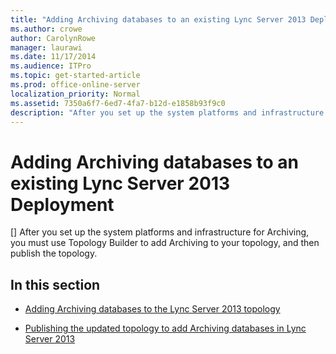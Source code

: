 ```yaml
---
title: "Adding Archiving databases to an existing Lync Server 2013 Deployment"
ms.author: crowe
author: CarolynRowe
manager: laurawi
ms.date: 11/17/2014
ms.audience: ITPro
ms.topic: get-started-article
ms.prod: office-online-server
localization_priority: Normal
ms.assetid: 7350a6f7-6ed7-4fa7-b12d-e1858b93f9c0
description: "After you set up the system platforms and infrastructure for Archiving, you must use Topology Builder to add Archiving to your topology, and then publish the topology."
---
```


# Adding Archiving databases to an existing Lync Server 2013 Deployment
[]
After you set up the system platforms and infrastructure for Archiving, you must use Topology Builder to add Archiving to your topology, and then publish the topology.
  
## In this section

- [Adding Archiving databases to the Lync Server 2013 topology](adding-archiving-databases-to-the-lync-server-2013-topology.md)
    
- [Publishing the updated topology to add Archiving databases in Lync Server 2013](publishing-the-updated-topology-to-add-archiving-databases.md)
    

